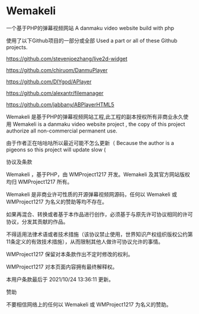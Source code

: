﻿# Wemakeli
一个基于PHP的弹幕视频网站
A danmaku video website build with php

使用了以下Github项目的一部分或全部
Used a part or all of these Github projects.

https://github.com/stevenjoezhang/live2d-widget

https://github.com/chiruom/DanmuPlayer

https://github.com/DIYgod/APlayer

https://github.com/alexantr/filemanager

https://github.com/jabbany/ABPlayerHTML5

Wemakeli 是基于PHP的弹幕视频网站工程,此工程的副本授权所有非商业永久使用
Wemakeli is a danmaku video website project , the copy of this project authorize all non-commercial permanent use.

由于作者正在咕咕咕所以最近可能不怎么更新（
Because the author is a pigeons so this project will update slow (

协议及条款

Wemakeli ，基于PHP，由 WMProject1217 开发。Wemakeli 及其官方网站版权均归 WMProject1217 所有。

Wemakeli 是非商业许可性质的开源弹幕视频网源码，任何以 Wemakeli 或 WMProject1217 为名义的赞助等均不存在。

如果再混合、转换或者基于本作品进行创作，必须基于与原先许可协议相同的许可协议，分发其贡献的作品。

不得适用法律术语或者技术措施（该协议禁止使用，世界知识产权组织版权公约第11条定义的有效技术措施），从而限制其他人做许可协议允许的事情。

WMProject1217 保留对本条款作出不定时修改的权利。

WMProject1217 对本页面内容拥有最终解释权。

本用户条款最后于 2021/10/24 13:36:11 更新。

赞助

不要相信网络上的任何以 Wemakeli 或 WMProject1217 为名义的赞助。